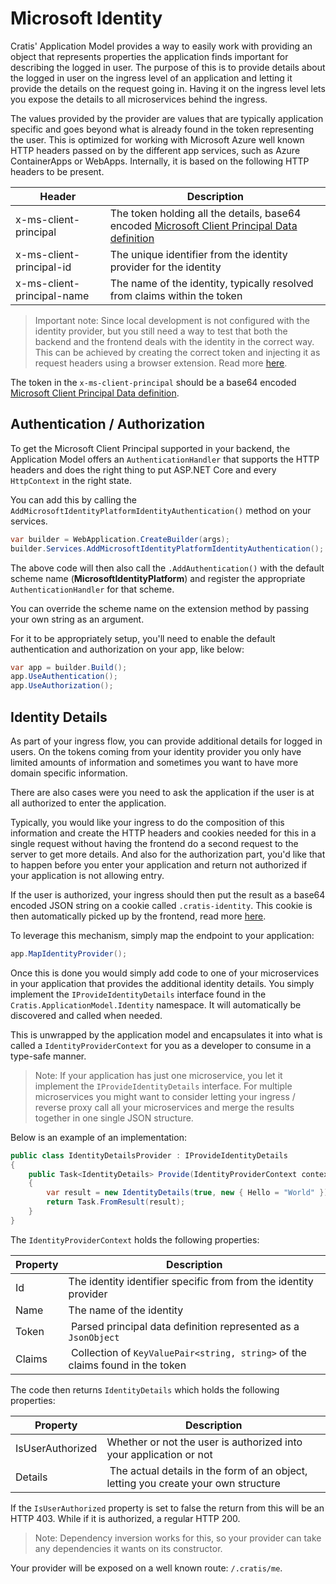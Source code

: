 # Microsoft Identity

Cratis' Application Model provides a way to easily work with providing an object that represents properties the application finds important for describing
the logged in user. The purpose of this is to provide details about the logged in user on the ingress level of an application and letting it
provide the details on the request going in. Having it on the ingress level lets you expose the details to all microservices behind the ingress.

The values provided by the provider are values that are typically application specific and goes beyond what is already found in the token representing the user.
This is optimized for working with Microsoft Azure well known HTTP headers passed on by the different app services, such as Azure ContainerApps or WebApps.
Internally, it is based on the following HTTP headers to be present.

| Header | Description |
| ------ | ----------- |
| x-ms-client-principal | The token holding all the details, base64 encoded [Microsoft Client Principal Data definition](https://learn.microsoft.com/en-us/azure/static-web-apps/user-information?tabs=csharp#client-principal-data) |
| x-ms-client-principal-id | The unique identifier from the identity provider for the identity |
| x-ms-client-principal-name | The name of the identity, typically resolved from claims within the token |

> Important note: Since local development is not configured with the identity provider, but you still need a way to test that both the backend and the frontend
> deals with the identity in the correct way. This can be achieved by creating the correct token and injecting it as request headers using
> a browser extension. Read more [here](../general/generating-principal.md).

The token in the `x-ms-client-principal` should be a base64 encoded [Microsoft Client Principal Data definition](https://learn.microsoft.com/en-us/azure/static-web-apps/user-information?tabs=csharp#client-principal-data).

## Authentication / Authorization

To get the Microsoft Client Principal supported in your backend, the Application Model offers an `AuthenticationHandler` that supports the HTTP headers and
does the right thing to put ASP.NET Core and every `HttpContext` in the right state.

You can add this by calling the `AddMicrosoftIdentityPlatformIdentityAuthentication()` method on your services.

```csharp
var builder = WebApplication.CreateBuilder(args);
builder.Services.AddMicrosoftIdentityPlatformIdentityAuthentication();
```

The above code will then also call the `.AddAuthentication()` with the default scheme name (**MicrosoftIdentityPlatform**) and register
the appropriate `AuthenticationHandler` for that scheme.

You can override the scheme name on the extension method by passing your own string as an argument.

For it to be appropriately setup, you'll need to enable the default authentication and authorization on your app, like below:

```csharp
var app = builder.Build();
app.UseAuthentication();
app.UseAuthorization();
```

## Identity Details

As part of your ingress flow, you can provide additional details for logged in users. On the tokens coming from your identity provider you only have
limited amounts of information and sometimes you want to have more domain specific information.

There are also cases were you need to ask the application if the user is at all authorized to enter the application.

Typically, you would like your ingress to do the composition of this information and create the HTTP headers and cookies needed for this in a single
request without having the frontend do a second request to the server to get more details. And also for the authorization part, you'd like that to happen
before you enter your application and return not authorized if your application is not allowing entry.

If the user is authorized, your ingress should then put the result as a base64 encoded JSON string on a cookie called `.cratis-identity`. This cookie is then
automatically picked up by the frontend, read more [here](../frontend/react/identity.md).

To leverage this mechanism, simply map the endpoint to your application:

```csharp
app.MapIdentityProvider();
```

Once this is done you would simply add code to one of your microservices in your application that provides the additional identity details. You simply
implement the `IProvideIdentityDetails` interface found in the `Cratis.ApplicationModel.Identity` namespace. It will automatically be discovered and
called when needed.

This is unwrapped by the application model and encapsulates it into what is called a `IdentityProviderContext` for you as a developer to consume in a type-safe
manner.

> Note: If your application has just one microservice, you let it implement the `IProvideIdentityDetails` interface.
> For multiple microservices you might want to consider letting your ingress / reverse proxy call all your microservices and merge the results together 
> in one single JSON structure.

Below is an example of an implementation:

```csharp
public class IdentityDetailsProvider : IProvideIdentityDetails
{
    public Task<IdentityDetails> Provide(IdentityProviderContext context)
    {
        var result = new IdentityDetails(true, new { Hello = "World" });
        return Task.FromResult(result);
    }
}
```

The `IdentityProviderContext` holds the following properties:

| Property | Description |
| -------- | ----------- |
| Id | The identity identifier specific from from the identity provider |
| Name | The name of the identity |
| Token | Parsed principal data definition represented as a `JsonObject`|
| Claims | Collection of `KeyValuePair<string, string>` of the claims found in the token |

The code then returns `IdentityDetails` which holds the following properties:

| Property | Description |
| -------- | ----------- |
| IsUserAuthorized | Whether or not the user is authorized into your application or not |
| Details | The actual details in the form of an object, letting you create your own structure |

If the `IsUserAuthorized` property is set to false the return from this will be an HTTP 403. While if it is authorized, a regular HTTP 200.

> Note: Dependency inversion works for this, so your provider can take any dependencies it wants on its constructor.

Your provider will be exposed on a well known route: `/.cratis/me`.
